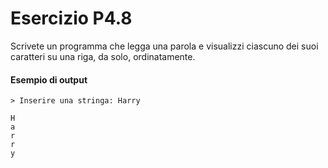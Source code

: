 # Esercizio P4.8
Scrivete un programma che legga una parola e visualizzi ciascuno dei suoi caratteri su una riga, da solo, ordinatamente.

#### Esempio di output
```
> Inserire una stringa: Harry

H
a
r
r
y
```
